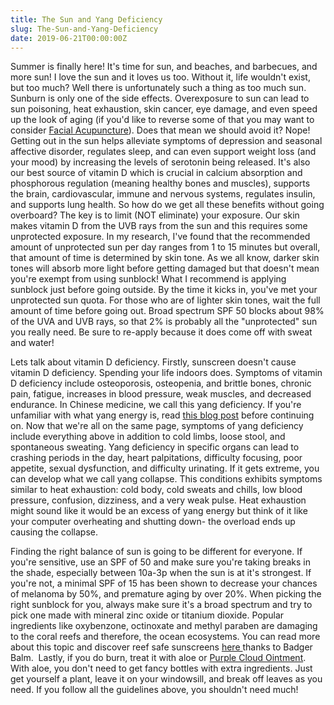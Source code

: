 ```yaml
---
title: The Sun and Yang Deficiency
slug: The-Sun-and-Yang-Deficiency
date: 2019-06-21T00:00:00Z
---
```


Summer is finally here\! It's time for sun, and beaches, and barbecues, and more sun\! I love the sun and it loves us too. Without it, life wouldn't exist, but too much? Well there is unfortunately such a thing as too much sun. Sunburn is only one of the side effects. Overexposure to sun can lead to sun poisoning, heat exhaustion, skin cancer, eye damage, and even speed up the look of aging (if you'd like to reverse some of that you may want to consider [Facial Acupuncture](/facial-acupuncture/)). Does that mean we should avoid it? Nope\! Getting out in the sun helps alleviate symptoms of depression and seasonal affective disorder, regulates sleep, and can even support weight loss (and your mood) by increasing the levels of serotonin being released. It's also our best source of vitamin D which is crucial in calcium absorption and phosphorous regulation (meaning healthy bones and muscles), supports the brain, cardiovascular, immune and nervous systems, regulates insulin, and supports lung health. So how do we get all these benefits without going overboard? The key is to limit (NOT eliminate) your exposure. Our skin makes vitamin D from the UVB rays from the sun and this requires some unprotected exposure. In my research, I've found that the recommended amount of unprotected sun per day ranges from 1 to 15 minutes but overall, that amount of time is determined by skin tone. As we all know, darker skin tones will absorb more light before getting damaged but that doesn't mean you're exempt from using sunblock\! What I recommend is applying sunblock just before going outside. By the time it kicks in, you've met your unprotected sun quota. For those who are of lighter skin tones, wait the full amount of time before going out. Broad spectrum SPF 50 blocks about 98% of the UVA and UVB rays, so that 2% is probably all the "unprotected" sun you really need. Be sure to re-apply because it does come off with sweat and water\!

Lets talk about vitamin D deficiency. Firstly, sunscreen doesn't cause vitamin D deficiency. Spending your life indoors does. Symptoms of vitamin D deficiency include osteoporosis, osteopenia, and brittle bones, chronic pain, fatigue, increases in blood pressure, weak muscles, and decreased endurance. In Chinese medicine, we call this yang deficiency. If you're unfamiliar with what yang energy is, read&nbsp;[this blog post](https://www.acubyang.com/blog/yin-and-yang)&nbsp;before continuing on. Now that we're all on the same page, symptoms of yang deficiency include everything above in addition to cold limbs, loose stool, and spontaneous sweating. Yang deficiency in specific organs can lead to crashing periods in the day, heart palpitations, difficulty focusing, poor appetite, sexual dysfunction, and difficulty urinating. If it gets extreme, you can develop what we call yang collapse. This conditions exhibits symptoms similar to heat exhaustion: cold body, cold sweats and chills, low blood pressure, confusion, dizziness, and a very weak pulse. Heat exhaustion might sound like it would be an excess of yang energy but think of it like your computer overheating and shutting down- the overload ends up causing the collapse.

Finding the right balance of sun is going to be different for everyone. If you're sensitive, use an SPF of 50 and make sure you're taking breaks in the shade, especially between 10a-3p when the sun is at it's strongest. If you're not, a minimal SPF of 15 has been shown to decrease your chances of melanoma by 50%, and premature aging by over 20%. When picking the right sunblock for you, always make sure it's a broad spectrum and try to pick one made with mineral zinc oxide or titanium dioxide. Popular ingredients like oxybenzone, octinoxate and methyl paraben are damaging to the coral reefs and therefore, the ocean ecosystems. You can read more about this topic and discover reef safe sunscreens&nbsp;[here&nbsp;](https://www.badgerbalm.com/s-35-coral-reef-safe-sunscreen.aspx)thanks to Badger Balm.&nbsp; Lastly, if you do burn, treat it with aloe or [Purple Cloud Ointment](/blog/my-top-5-liniments-for-treating-minor-injuries-at-home/). With aloe, you don't need to get fancy bottles with extra ingredients. Just get yourself a plant, leave it on your windowsill, and break off leaves as you need. If you follow all the guidelines above, you shouldn't need much\!
